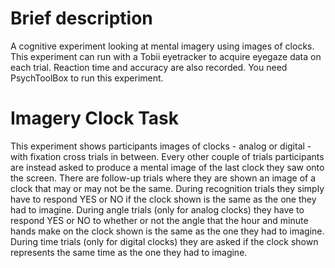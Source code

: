 # Brief description
A cognitive experiment looking at mental imagery using images of clocks. This experiment can run with a Tobii eyetracker to acquire eyegaze data on each trial. Reaction time and accuracy are also recorded. You need PsychToolBox to run this experiment. 

# Imagery Clock Task
This experiment shows participants images of clocks - analog or digital - with fixation cross trials in between. Every other couple of trials participants are instead asked to produce a mental image of the last clock they saw onto the screen. There are follow-up trials where they are shown an image of a clock that may or may not be the same. During recognition trials they simply have to respond YES or NO if the clock shown is the same as the one they had to imagine. During angle trials (only for analog clocks) they have to respond YES or NO to whether or not the angle that the hour and minute hands make on the clock shown is the same as the one they had to imagine. During time trials (only for digital clocks) they are asked if the clock shown represents the same time as the one they had to imagine. 

